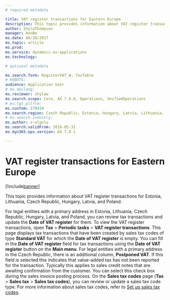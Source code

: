 ```yaml
---
# required metadata

title: VAT register transactions for Eastern Europe
description: This topic provides information about VAT register transactions for Estonia, Lithuania, Czech Republic, Hungary, Latvia, and Poland. 
author: ShylaThompson
manager: AnnBe
ms.date: 06/20/2017
ms.topic: article
ms.prod: 
ms.service: dynamics-ax-applications
ms.technology: 

# optional metadata

ms.search.form: RegisterVAT_W, TaxTable
# ROBOTS: 
audience: Application User
# ms.devlang: 
ms.reviewer: shylaw
ms.search.scope: Core, AX 7.0.0, Operations, UnifiedOperations
# ms.tgt_pltfrm: 
ms.custom: 270434
ms.search.region: Czech Republic, Estonia, Hungary, Latvia, Lithuania, Poland
# ms.search.industry: 
ms.author: v-elgolu
ms.search.validFrom: 2016-05-31
ms.dyn365.ops.version: AX 7.0.1

---
```


# VAT register transactions for Eastern Europe

[!include[banner](../includes/banner.md)]


This topic provides information about VAT register transactions for Estonia, Lithuania, Czech Republic, Hungary, Latvia, and Poland. 

For legal entities with a primary address in Estonia, Lithuania, Czech Republic, Hungary, Latvia, and Poland, you can review tax transactions and update the **Date of VAT register** for them. To view the VAT register transactions, open **Tax** &gt; **Periodic tasks** &gt; **VAT register transactions**. This page displays tax transactions that have been created by sales tax codes of type **Standard VAT** for which the **Date of VAT register** is empty. You can fill in the **Date of VAT register** field for tax transactions using the **Date of VAT register** button on the **Main menu**. For legal entities with a primary address in the Czech Republic, there is an additional column, **Postponed VAT**. If this field is selected this indicates that value-added tax has not been reported for the transaction. Typically this applies to sales credit notes that are awaiting confirmation from the customer. You can select this check box during the sales invoice posting process. On the **Sales tax codes** page (**Tax** &gt; **Sales tax** &gt; **Sales tax codes**), you can review or update a sales tax code type. For more information about sales tax codes, refer to [Set up sales tax codes](../general-ledger/tasks/set-up-sales-tax-codes.md).



